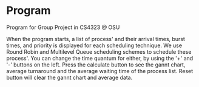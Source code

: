 # Program
Program for Group Project in CS4323 @ OSU

When the program starts, a list of process' and their arrival times, burst times, and priority is displayed for each scheduling technique.
We use Round Robin and Multilevel Queue scheduling schemes to schedule these process'.
You can change the time quantum for either, by using the '+' and '-' buttons on the left.
Press the calculate button to see the gannt chart, average turnaround and the average waiting time of the process list.
Reset button will clear the gannt chart and average data.
